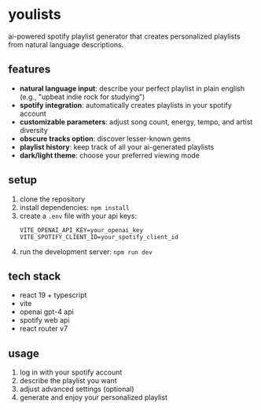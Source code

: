 # youlists

ai-powered spotify playlist generator that creates personalized playlists from natural language descriptions.

## features

- **natural language input**: describe your perfect playlist in plain english (e.g., "upbeat indie rock for studying")
- **spotify integration**: automatically creates playlists in your spotify account
- **customizable parameters**: adjust song count, energy, tempo, and artist diversity
- **obscure tracks option**: discover lesser-known gems
- **playlist history**: keep track of all your ai-generated playlists
- **dark/light theme**: choose your preferred viewing mode

## setup

1. clone the repository
2. install dependencies: `npm install`
3. create a `.env` file with your api keys:
   ```
   VITE_OPENAI_API_KEY=your_openai_key
   VITE_SPOTIFY_CLIENT_ID=your_spotify_client_id
   ```
4. run the development server: `npm run dev`

## tech stack

- react 19 + typescript
- vite
- openai gpt-4 api
- spotify web api
- react router v7

## usage

1. log in with your spotify account
2. describe the playlist you want
3. adjust advanced settings (optional)
4. generate and enjoy your personalized playlist
